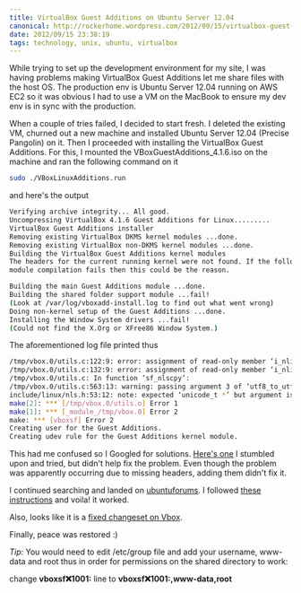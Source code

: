 ```yaml
---
title: VirtualBox Guest Additions on Ubuntu Server 12.04
canonical: http://rockerhome.wordpress.com/2012/09/15/virtualbox-guest-additions-on-ubuntu-server-12-04/
date: 2012/09/15 23:38:19
tags: technology, unix, ubuntu, virtualbox
---
```

While trying to set up the development environment for my site, I was having problems making VirtualBox Guest Additions let me share files with the host OS. The production env is Ubuntu Server 12.04 running on AWS EC2 so it was obvious I had to use a VM on the MacBook to ensure my dev env is in sync with the production.<span class="more"></span>

When a couple of tries failed, I decided to start fresh. I deleted the existing VM, churned out a new machine and installed Ubuntu Server 12.04 (Precise Pangolin) on it. Then I proceeded with installing the VirtualBox Guest Additions. For this, I mounted the VBoxGuestAdditions_4.1.6.iso on the machine and ran the following command on it

```bash
sudo ./VBoxLinuxAdditions.run
```
and here's the output

```bash
Verifying archive integrity... All good.
Uncompressing VirtualBox 4.1.6 Guest Additions for Linux.........
VirtualBox Guest Additions installer
Removing existing VirtualBox DKMS kernel modules ...done.
Removing existing VirtualBox non-DKMS kernel modules ...done.
Building the VirtualBox Guest Additions kernel modules
The headers for the current running kernel were not found. If the following
module compilation fails then this could be the reason.

Building the main Guest Additions module ...done.
Building the shared folder support module ...fail!
(Look at /var/log/vboxadd-install.log to find out what went wrong)
Doing non-kernel setup of the Guest Additions ...done.
Installing the Window System drivers ...fail!
(Could not find the X.Org or XFree86 Window System.)
```

The aforementioned log file printed thus

```bash
/tmp/vbox.0/utils.c:122:9: error: assignment of read-only member ‘i_nlink’
/tmp/vbox.0/utils.c:132:9: error: assignment of read-only member ‘i_nlink’
/tmp/vbox.0/utils.c: In function ‘sf_nlscpy’:
/tmp/vbox.0/utils.c:563:13: warning: passing argument 3 of ‘utf8_to_utf32’ from incompatible pointer type [enabled by default]
include/linux/nls.h:53:12: note: expected ‘unicode_t *’ but argument is of type ‘wchar_t *’
make[2]: *** [/tmp/vbox.0/utils.o] Error 1
make[1]: *** [_module_/tmp/vbox.0] Error 2
make: *** [vboxsf] Error 2
Creating user for the Guest Additions.
Creating udev rule for the Guest Additions kernel module.
```

This had me confused so I Googled for solutions. [Here's one](http://en.ig.ma/notebook/2012/virtualbox-guest-additions-on-ubuntu-server) I stumbled upon and tried, but didn't help fix the problem. Even though the problem was apparently occurring due to missing headers, adding them didn't fix it.

I continued searching and landed on [ubuntuforums](http://ubuntuforums.org/showthread.php?t=1888470). I followed [these instructions](http://ubuntuforums.org/showpost.php?p=11517689&postcount=6) and voila! it worked.

Also, looks like it is a [fixed changeset on Vbox](https://www.virtualbox.org/changeset/39224/vbox).

Finally, peace was restored :)

_Tip:_ You would need to edit /etc/group file and add your username, www-data and root thus in order for permissions on the shared directory to work: 

change **vboxsf:x:1001:** line to **vboxsf:x:1001:<your-user-name>,www-data,root**